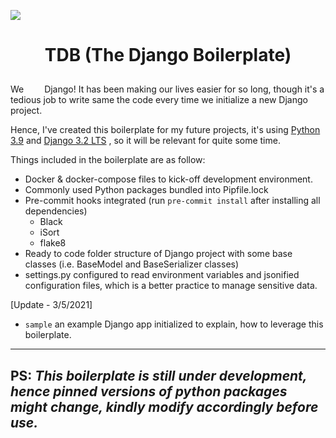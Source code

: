 ![](https://miro.medium.com/max/3000/1*25Le7KoMK_z6BIaM8x74RA.png)
# <p align="center">TDB (The Django Boilerplate) </p>

We <img src="https://static.djangoproject.com/img/fundraising-heart.cd6bb84ffd33.svg" width="25px" height="15px"> Django!
It has been making our lives easier for so long, though it's a tedious job to write same the code every time we initialize a new Django project.

Hence, I've created this boilerplate for my future projects, it's using [Python 3.9](https://www.python.org/downloads/release/python-390/) and [Django 3.2 LTS](https://docs.djangoproject.com/en/3.2/) , so  it will be relevant for quite some time.

Things included in the boilerplate are as follow:
 - Docker & docker-compose files to kick-off development environment.
 - Commonly used Python packages bundled into Pipfile.lock
 - Pre-commit hooks integrated (run `pre-commit install` after installing all dependencies)
	 - Black
	 - iSort
	 - flake8
 - Ready to code folder structure of Django project with some base classes (i.e. BaseModel and BaseSerializer classes)
 - settings.py configured to read environment variables and jsonified configuration files, which is a better practice to manage sensitive data.

[Update - 3/5/2021]
 - `sample` an example Django app initialized to explain, how to leverage this boilerplate. 

---------------------------------------------------------------------------------
PS: *This boilerplate is still under development, hence pinned versions of python packages might change, kindly modify accordingly before use.*
-------------------------------------------------------